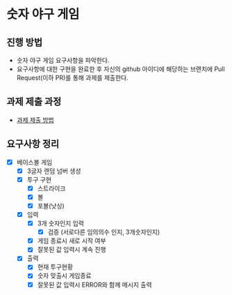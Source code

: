 # 숫자 야구 게임

## 진행 방법

* 숫자 야구 게임 요구사항을 파악한다.
* 요구사항에 대한 구현을 완료한 후 자신의 github 아이디에 해당하는 브랜치에 Pull Request(이하 PR)를 통해 과제를 제출한다.

## 과제 제출 과정

* [과제 제출 방법](https://github.com/next-step/nextstep-docs/tree/master/precourse)

## 요구사항 정리

- [x] 베이스볼 게임
  - [x] 3글자 랜덤 넘버 생성
  - [x] 투구 구현
    - [x] 스트라이크
    - [x] 볼
    - [x] 포볼(낫싱)
  - [x] 입력
    - [x] 3개 숫자인지 입력
      - [x] 검증 (서로다른 임의의수 인지, 3개숫자인지)
    - [x] 게임 종료시 새로 시작 여부
    - [x] 잘못된 값 입력시 계속 진행
  - [x] 출력
    - [x] 현재 투구현황
    - [x] 숫자 맞출시 게임종료
    - [x] 잘못된 값 입력시 ERROR와 함께 메시지 출력